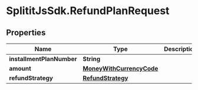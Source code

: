 # SplititJsSdk.RefundPlanRequest

## Properties

Name | Type | Description | Notes
------------ | ------------- | ------------- | -------------
**installmentPlanNumber** | **String** |  | [optional] 
**amount** | [**MoneyWithCurrencyCode**](MoneyWithCurrencyCode.md) |  | [optional] 
**refundStrategy** | [**RefundStrategy**](RefundStrategy.md) |  | [optional] 


